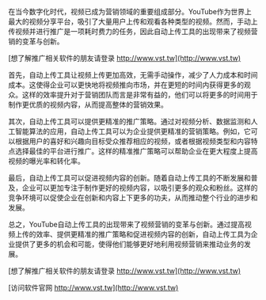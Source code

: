 在当今数字化时代，视频已成为营销领域的重要组成部分。YouTube作为世界上最大的视频分享平台，吸引了大量用户上传和观看各种类型的视频。然而，手动上传视频并进行推广是一项耗时费力的任务，因此自动上传工具的出现带来了视频营销的变革与创新。

[想了解推广相关软件的朋友请登录 http://www.vst.tw](http://www.vst.tw)

首先，自动上传工具让视频上传更加高效，无需手动操作，减少了人力成本和时间成本。这使得企业可以更快地将视频推向市场，并在更短的时间内获得更多的观众。这样的效率提升对于营销团队而言是非常有益的，他们可以将更多的时间用于制作更优质的视频内容，从而提高整体的营销效果。

其次，自动上传工具可以提供更精准的推广策略。通过对视频分析、数据监测和人工智能算法的应用，自动上传工具可以为企业提供更精准的营销策略。例如，它可以根据用户的喜好和兴趣向目标受众推荐相应的视频，或者根据视频类型和内容特点选择最佳的平台进行推广。这样的精准推广策略可以帮助企业在更大程度上提高视频的曝光率和转化率。

最后，自动上传工具可以促进视频内容的创新。随着自动上传工具的不断发展和普及，企业可以更加专注于制作更好的视频内容，以吸引更多的观众和粉丝。这样的竞争环境可以促使企业在创新和内容上下更多的功夫，从而推动整个行业的进步和发展。

总之，YouTube自动上传工具的出现带来了视频营销的变革与创新。通过提高视频上传的效率、提供更精准的推广策略和促进视频内容的创新，自动上传工具为企业提供了更多的机会和可能，使得他们能够更好地利用视频营销来推动业务的发展。

[想了解推广相关软件的朋友请登录 http://www.vst.tw](http://www.vst.tw)


[访问软件官网 http://www.vst.tw](http://www.vst.tw)
